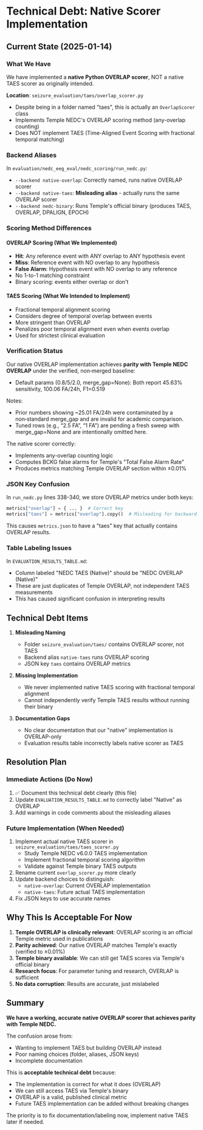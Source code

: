 # Technical Debt: Native Scorer Implementation

## Current State (2025-01-14)

### What We Have
We have implemented a **native Python OVERLAP scorer**, NOT a native TAES scorer as originally intended.

**Location**: `seizure_evaluation/taes/overlap_scorer.py`
- Despite being in a folder named "taes", this is actually an `OverlapScorer` class
- Implements Temple NEDC's OVERLAP scoring method (any-overlap counting)
- Does NOT implement TAES (Time-Aligned Event Scoring with fractional temporal matching)

### Backend Aliases
In `evaluation/nedc_eeg_eval/nedc_scoring/run_nedc.py`:
- `--backend native-overlap`: Correctly named, runs native OVERLAP scorer
- `--backend native-taes`: **Misleading alias** - actually runs the same OVERLAP scorer
- `--backend nedc-binary`: Runs Temple's official binary (produces TAES, OVERLAP, DPALIGN, EPOCH)

### Scoring Method Differences

#### OVERLAP Scoring (What We Implemented)
- **Hit**: Any reference event with ANY overlap to ANY hypothesis event
- **Miss**: Reference event with NO overlap to any hypothesis
- **False Alarm**: Hypothesis event with NO overlap to any reference
- No 1-to-1 matching constraint
- Binary scoring: events either overlap or don't

#### TAES Scoring (What We Intended to Implement)
- Fractional temporal alignment scoring
- Considers degree of temporal overlap between events
- More stringent than OVERLAP
- Penalizes poor temporal alignment even when events overlap
- Used for strictest clinical evaluation

### Verification Status

Our native OVERLAP implementation achieves **parity with Temple NEDC OVERLAP** under the verified, non‑merged baseline:
- Default params (0.8/5/2.0, merge_gap=None): Both report 45.63% sensitivity, 100.06 FA/24h, F1=0.519

Notes:
- Prior numbers showing ~25.01 FA/24h were contaminated by a non‑standard merge_gap and are invalid for academic comparison.
- Tuned rows (e.g., “2.5 FA”, “1 FA”) are pending a fresh sweep with merge_gap=None and are intentionally omitted here.

The native scorer correctly:
- Implements any-overlap counting logic
- Computes BCKG false alarms for Temple's "Total False Alarm Rate"
- Produces metrics matching Temple OVERLAP section within ±0.01%

### JSON Key Confusion

In `run_nedc.py` lines 338-340, we store OVERLAP metrics under both keys:
```python
metrics["overlap"] = { ... }  # Correct key
metrics["taes"] = metrics["overlap"].copy()  # Misleading for backward compatibility
```

This causes `metrics.json` to have a "taes" key that actually contains OVERLAP results.

### Table Labeling Issues

In `EVALUATION_RESULTS_TABLE.md`:
- Column labeled "NEDC TAES (Native)" should be "NEDC OVERLAP (Native)"
- These are just duplicates of Temple OVERLAP, not independent TAES measurements
- This has caused significant confusion in interpreting results

## Technical Debt Items

1. **Misleading Naming**
   - Folder `seizure_evaluation/taes/` contains OVERLAP scorer, not TAES
   - Backend alias `native-taes` runs OVERLAP scoring
   - JSON key `taes` contains OVERLAP metrics

2. **Missing Implementation**
   - We never implemented native TAES scoring with fractional temporal alignment
   - Cannot independently verify Temple TAES results without running their binary

3. **Documentation Gaps**
   - No clear documentation that our "native" implementation is OVERLAP-only
   - Evaluation results table incorrectly labels native scorer as TAES

## Resolution Plan

### Immediate Actions (Do Now)
1. ✅ Document this technical debt clearly (this file)
2. Update `EVALUATION_RESULTS_TABLE.md` to correctly label "Native" as OVERLAP
3. Add warnings in code comments about the misleading aliases

### Future Implementation (When Needed)
1. Implement actual native TAES scorer in `seizure_evaluation/taes/taes_scorer.py`
   - Study Temple NEDC v6.0.0 TAES implementation
   - Implement fractional temporal scoring algorithm
   - Validate against Temple binary TAES outputs
2. Rename current `overlap_scorer.py` more clearly
3. Update backend choices to distinguish:
   - `native-overlap`: Current OVERLAP implementation
   - `native-taes`: Future actual TAES implementation
4. Fix JSON keys to use accurate names

## Why This Is Acceptable For Now

1. **Temple OVERLAP is clinically relevant**: OVERLAP scoring is an official Temple metric used in publications
2. **Parity achieved**: Our native OVERLAP matches Temple's exactly (verified to ±0.01%)
3. **Temple binary available**: We can still get TAES scores via Temple's official binary
4. **Research focus**: For parameter tuning and research, OVERLAP is sufficient
5. **No data corruption**: Results are accurate, just mislabeled

## Summary

**We have a working, accurate native OVERLAP scorer that achieves parity with Temple NEDC.**

The confusion arose from:
- Wanting to implement TAES but building OVERLAP instead
- Poor naming choices (folder, aliases, JSON keys)
- Incomplete documentation

This is **acceptable technical debt** because:
- The implementation is correct for what it does (OVERLAP)
- We can still access TAES via Temple's binary
- OVERLAP is a valid, published clinical metric
- Future TAES implementation can be added without breaking changes

The priority is to fix documentation/labeling now, implement native TAES later if needed.
